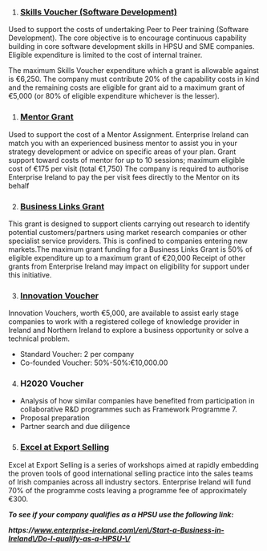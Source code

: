 1. ### [Skills Voucher \(Software Development\) ](http://www.enterprise-ireland.com/EI_Corporate/en/funding-supports/Company/HPSU-Funding/Skills-Voucher-Software-Development.html)
 Used to support the costs of undertaking Peer to Peer training \(Software Development\). The core objective is to encourage continuous capability building in core software development skills in HPSU and SME companies. Eligible expenditure is limited to the cost of internal trainer.

 The maximum Skills Voucher expenditure which a grant is allowable against is €6,250. The company must contribute 20%     of the capability costs in kind and the remaining costs are eligible for grant aid to a maximum grant of €5,000 \(or 80% of  eligible expenditure whichever is the lesser\).

1. ### [Mentor Grant ](http://www.enterprise-ireland.com/en/Funding-Supports/Company/HPSU-Funding/Mentor-Grant.html)

  Used to support the cost of a Mentor Assignment. Enterprise Ireland can match you with an experienced business mentor to assist you in your strategy development or advice on specific areas of your plan.
  Grant support toward costs of mentor for up to 10 sessions; maximum eligible cost of €175 per visit \(total €1,750\)
  The company is required to authorise Enterprise Ireland to pay the per visit fees directly to the Mentor on its behalf

2. ### [**Business Links Grant**](http://www.enterprise-ireland.com/EI_Corporate/en/funding-supports/Company/HPSU-Funding/Business-Links-Grant.html)[ ](http://www.enterprise-ireland.com/EI_Corporate/en/funding-supports/Company/HPSU-Funding/Business-Links-Grant.html)

  This grant is designed to support clients carrying out research to identify potential customers\/partners using market research companies or other specialist service providers. This is confined to companies entering new markets.The maximum grant funding for a Business Links Grant is 50% of eligible expenditure up to a maximum grant of €20,000 Receipt of other grants from Enterprise Ireland may impact on eligibility for support under this initiative.

3. ### [**Innovation Voucher**](http://www.enterprise-ireland.com/en/Funding-Supports/Company/HPSU-Funding/Innovation-Voucher.html)[ ](http://www.enterprise-ireland.com/en/Funding-Supports/Company/HPSU-Funding/Innovation-Voucher.html)

  Innovation Vouchers, worth €5,000, are available to assist early stage companies to work with a registered college of knowledge provider in Ireland and Northern Ireland to explore a business opportunity or solve a technical problem.

  * Standard Voucher: 2 per company
  * Co-founded Voucher: 50%-50%:€10,000.00

4. ### **H2020 Voucher**

  * Analysis of how similar companies have benefited from participation in collaborative R&D programmes such as Framework Programme 7.
  * Proposal preparation
  * Partner search and due diligence 

5. ### [**Excel at Export Selling**](http://www.enterprise-ireland.com/en/Funding-Supports/Company/HPSU-Funding/Excel-at-Export-Selling.html)[ ](http://www.enterprise-ireland.com/en/Funding-Supports/Company/HPSU-Funding/Excel-at-Export-Selling.html)

  Excel at Export Selling is a series of workshops aimed at rapidly embedding the proven tools of good international selling practice into the sales teams of Irish companies across all industry sectors.
  Enterprise Ireland will fund 70% of the programme costs leaving a programme fee of approximately €300.

  **_To see if your company qualifies as a HPSU use the following link:_**

  **_https:\/\/www.enterprise-ireland.com\/en\/Start-a-Business-in-Ireland\/Do-I-qualify-as-a-HPSU-\/_**


